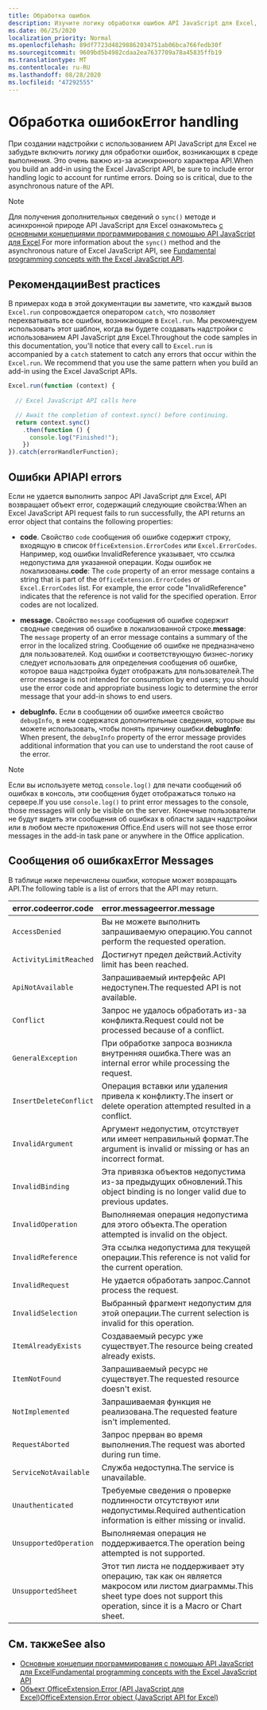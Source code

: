 ```yaml
---
title: Обработка ошибок
description: Изучите логику обработки ошибок API JavaScript для Excel, чтобы учитывать ошибки времени выполнения.
ms.date: 06/25/2020
localization_priority: Normal
ms.openlocfilehash: 89df7723d48298862034751ab06bca766fedb30f
ms.sourcegitcommit: 9609bd5b4982cdaa2ea7637709a78a45835ffb19
ms.translationtype: MT
ms.contentlocale: ru-RU
ms.lasthandoff: 08/28/2020
ms.locfileid: "47292555"
---
```

# <a name="error-handling"></a><span data-ttu-id="888b7-103">Обработка ошибок</span><span class="sxs-lookup"><span data-stu-id="888b7-103">Error handling</span></span>

<span data-ttu-id="888b7-p101">При создании надстройки с использованием API JavaScript для Excel не забудьте включить логику для обработки ошибок, возникающих в среде выполнения. Это очень важно из-за асинхронного характера API.</span><span class="sxs-lookup"><span data-stu-id="888b7-p101">When you build an add-in using the Excel JavaScript API, be sure to include error handling logic to account for runtime errors. Doing so is critical, due to the asynchronous nature of the API.</span></span>

> [!NOTE]
> <span data-ttu-id="888b7-106">Для получения дополнительных сведений о `sync()` методе и асинхронной природе API JavaScript для Excel ознакомьтесь [с основными концепциями программирования с помощью API JavaScript для Excel](excel-add-ins-core-concepts.md).</span><span class="sxs-lookup"><span data-stu-id="888b7-106">For more information about the `sync()` method and the asynchronous nature of Excel JavaScript API, see [Fundamental programming concepts with the Excel JavaScript API](excel-add-ins-core-concepts.md).</span></span>

## <a name="best-practices"></a><span data-ttu-id="888b7-107">Рекомендации</span><span class="sxs-lookup"><span data-stu-id="888b7-107">Best practices</span></span>

<span data-ttu-id="888b7-p102">В примерах кода в этой документации вы заметите, что каждый вызов `Excel.run` сопровождается оператором `catch`, что позволяет перехватывать все ошибки, возникающие в `Excel.run`. Мы рекомендуем использовать этот шаблон, когда вы будете создавать надстройки с использованием API JavaScript для Excel.</span><span class="sxs-lookup"><span data-stu-id="888b7-p102">Throughout the code samples in this documentation, you'll notice that every call to `Excel.run` is accompanied by a `catch` statement to catch any errors that occur within the `Excel.run`. We recommend that you use the same pattern when you build an add-in using the Excel JavaScript APIs.</span></span>

```js
Excel.run(function (context) {
  
  // Excel JavaScript API calls here

  // Await the completion of context.sync() before continuing.
  return context.sync()
    .then(function () {
      console.log("Finished!");
    })
}).catch(errorHandlerFunction);
```

## <a name="api-errors"></a><span data-ttu-id="888b7-110">Ошибки API</span><span class="sxs-lookup"><span data-stu-id="888b7-110">API errors</span></span>

<span data-ttu-id="888b7-111">Если не удается выполнить запрос API JavaScript для Excel, API возвращает объект error, содержащий следующие свойства:</span><span class="sxs-lookup"><span data-stu-id="888b7-111">When an Excel JavaScript API request fails to run successfully, the API returns an error object that contains the following properties:</span></span>

- <span data-ttu-id="888b7-p103">**code**.  Свойство `code` сообщения об ошибке содержит строку, входящую в список `OfficeExtension.ErrorCodes` или `Excel.ErrorCodes`. Например, код ошибки InvalidReference указывает, что ссылка недопустима для указанной операции. Коды ошибок не локализованы.</span><span class="sxs-lookup"><span data-stu-id="888b7-p103">**code**:  The `code` property of an error message contains a string that is part of the `OfficeExtension.ErrorCodes` or `Excel.ErrorCodes` list. For example, the error code "InvalidReference" indicates that the reference is not valid for the specified operation. Error codes are not localized.</span></span>

- <span data-ttu-id="888b7-115">**message.** Свойство `message` сообщения об ошибке содержит сводные сведения об ошибке в локализованной строке.</span><span class="sxs-lookup"><span data-stu-id="888b7-115">**message**: The `message` property of an error message contains a summary of the error in the localized string.</span></span> <span data-ttu-id="888b7-116">Сообщение об ошибке не предназначено для пользователей. Код ошибки и соответствующую бизнес-логику следует использовать для определения сообщения об ошибке, которое ваша надстройка будет отображать для пользователей.</span><span class="sxs-lookup"><span data-stu-id="888b7-116">The error message is not intended for consumption by end users; you should use the error code and appropriate business logic to determine the error message that your add-in shows to end users.</span></span>

- <span data-ttu-id="888b7-117">**debugInfo.** Если в сообщении об ошибке имеется свойство `debugInfo`, в нем содержатся дополнительные сведения, которые вы можете использовать, чтобы понять причину ошибки.</span><span class="sxs-lookup"><span data-stu-id="888b7-117">**debugInfo**: When present, the `debugInfo` property of the error message provides additional information that you can use to understand the root cause of the error.</span></span>

> [!NOTE]
> <span data-ttu-id="888b7-118">Если вы используете метод `console.log()` для печати сообщений об ошибках в консоль, эти сообщения будет отображаться только на сервере.</span><span class="sxs-lookup"><span data-stu-id="888b7-118">If you use `console.log()` to print error messages to the console, those messages will only be visible on the server.</span></span> <span data-ttu-id="888b7-119">Конечные пользователи не будут видеть эти сообщения об ошибках в области задач надстройки или в любом месте приложения Office.</span><span class="sxs-lookup"><span data-stu-id="888b7-119">End users will not see those error messages in the add-in task pane or anywhere in the Office application.</span></span>

## <a name="error-messages"></a><span data-ttu-id="888b7-120">Сообщения об ошибках</span><span class="sxs-lookup"><span data-stu-id="888b7-120">Error Messages</span></span>

<span data-ttu-id="888b7-121">В таблице ниже перечислены ошибки, которые может возвращать API.</span><span class="sxs-lookup"><span data-stu-id="888b7-121">The following table is a list of errors that the API may return.</span></span>

|<span data-ttu-id="888b7-122">error.code</span><span class="sxs-lookup"><span data-stu-id="888b7-122">error.code</span></span> | <span data-ttu-id="888b7-123">error.message</span><span class="sxs-lookup"><span data-stu-id="888b7-123">error.message</span></span> |
|:----------|:--------------|
|`AccessDenied` |<span data-ttu-id="888b7-124">Вы не можете выполнить запрашиваемую операцию.</span><span class="sxs-lookup"><span data-stu-id="888b7-124">You cannot perform the requested operation.</span></span>|
|`ActivityLimitReached`|<span data-ttu-id="888b7-125">Достигнут предел действий.</span><span class="sxs-lookup"><span data-stu-id="888b7-125">Activity limit has been reached.</span></span>|
|`ApiNotAvailable`|<span data-ttu-id="888b7-126">Запрашиваемый интерфейс API недоступен.</span><span class="sxs-lookup"><span data-stu-id="888b7-126">The requested API is not available.</span></span>|
|`Conflict`|<span data-ttu-id="888b7-127">Запрос не удалось обработать из-за конфликта.</span><span class="sxs-lookup"><span data-stu-id="888b7-127">Request could not be processed because of a conflict.</span></span>|
|`GeneralException`|<span data-ttu-id="888b7-128">При обработке запроса возникла внутренняя ошибка.</span><span class="sxs-lookup"><span data-stu-id="888b7-128">There was an internal error while processing the request.</span></span>|
|`InsertDeleteConflict`|<span data-ttu-id="888b7-129">Операция вставки или удаления привела к конфликту.</span><span class="sxs-lookup"><span data-stu-id="888b7-129">The insert or delete operation attempted resulted in a conflict.</span></span>|
|`InvalidArgument` |<span data-ttu-id="888b7-130">Аргумент недопустим, отсутствует или имеет неправильный формат.</span><span class="sxs-lookup"><span data-stu-id="888b7-130">The argument is invalid or missing or has an incorrect format.</span></span>|
|`InvalidBinding`  |<span data-ttu-id="888b7-131">Эта привязка объектов недопустима из-за предыдущих обновлений.</span><span class="sxs-lookup"><span data-stu-id="888b7-131">This object binding is no longer valid due to previous updates.</span></span>|
|`InvalidOperation`|<span data-ttu-id="888b7-132">Выполняемая операция недопустима для этого объекта.</span><span class="sxs-lookup"><span data-stu-id="888b7-132">The operation attempted is invalid on the object.</span></span>|
|`InvalidReference`|<span data-ttu-id="888b7-133">Эта ссылка недопустима для текущей операции.</span><span class="sxs-lookup"><span data-stu-id="888b7-133">This reference is not valid for the current operation.</span></span>|
|`InvalidRequest`  |<span data-ttu-id="888b7-134">Не удается обработать запрос.</span><span class="sxs-lookup"><span data-stu-id="888b7-134">Cannot process the request.</span></span>|
|`InvalidSelection`|<span data-ttu-id="888b7-135">Выбранный фрагмент недопустим для этой операции.</span><span class="sxs-lookup"><span data-stu-id="888b7-135">The current selection is invalid for this operation.</span></span>|
|`ItemAlreadyExists`|<span data-ttu-id="888b7-136">Создаваемый ресурс уже существует.</span><span class="sxs-lookup"><span data-stu-id="888b7-136">The resource being created already exists.</span></span>|
|`ItemNotFound` |<span data-ttu-id="888b7-137">Запрашиваемый ресурс не существует.</span><span class="sxs-lookup"><span data-stu-id="888b7-137">The requested resource doesn't exist.</span></span>|
|`NotImplemented`  |<span data-ttu-id="888b7-138">Запрашиваемая функция не реализована.</span><span class="sxs-lookup"><span data-stu-id="888b7-138">The requested feature isn't implemented.</span></span>|
|`RequestAborted`|<span data-ttu-id="888b7-139">Запрос прерван во время выполнения.</span><span class="sxs-lookup"><span data-stu-id="888b7-139">The request was aborted during run time.</span></span>|
|`ServiceNotAvailable`|<span data-ttu-id="888b7-140">Служба недоступна.</span><span class="sxs-lookup"><span data-stu-id="888b7-140">The service is unavailable.</span></span>|
|`Unauthenticated` |<span data-ttu-id="888b7-141">Требуемые сведения о проверке подлинности отсутствуют или недопустимы.</span><span class="sxs-lookup"><span data-stu-id="888b7-141">Required authentication information is either missing or invalid.</span></span>|
|`UnsupportedOperation`|<span data-ttu-id="888b7-142">Выполняемая операция не поддерживается.</span><span class="sxs-lookup"><span data-stu-id="888b7-142">The operation being attempted is not supported.</span></span>|
|`UnsupportedSheet`|<span data-ttu-id="888b7-143">Этот тип листа не поддерживает эту операцию, так как он является макросом или листом диаграммы.</span><span class="sxs-lookup"><span data-stu-id="888b7-143">This sheet type does not support this operation, since it is a Macro or Chart sheet.</span></span>|

## <a name="see-also"></a><span data-ttu-id="888b7-144">См. также</span><span class="sxs-lookup"><span data-stu-id="888b7-144">See also</span></span>

- [<span data-ttu-id="888b7-145">Основные концепции программирования с помощью API JavaScript для Excel</span><span class="sxs-lookup"><span data-stu-id="888b7-145">Fundamental programming concepts with the Excel JavaScript API</span></span>](excel-add-ins-core-concepts.md)
- [<span data-ttu-id="888b7-146">Объект OfficeExtension.Error (API JavaScript для Excel)</span><span class="sxs-lookup"><span data-stu-id="888b7-146">OfficeExtension.Error object (JavaScript API for Excel)</span></span>](/javascript/api/office/officeextension.error?view=excel-js-preview)
